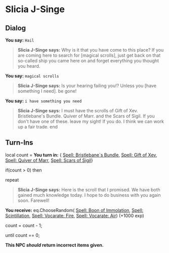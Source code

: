 # Slicia J-Singe
## Dialog

**You say:** `Hail`



>**Slicia J-Singe says:** Why is it that you have come to this place? If you are coming here to search for [magical scrolls], just get back on that so-called ship you came here on and forget everything you thought you heard.

**You say:** `magical scrolls`



>**Slicia J-Singe says:** Is your hearing failing you!? Unless you [have something I need]. be gone!

**You say:** `i have something you need`



>**Slicia J-Singe says:** I must have the scrolls of Gift of Xev. Bristlebane's Bundle. Quiver of Marr. and the Scars of Sigil. If you don't have one of these. leave my sight!  If you do. I think we can work up a fair trade.
end

## Turn-Ins



local count =  **You turn in:**  { [Spell: Bristlebane\`s Bundle](/item/19351),  [Spell: Gift of Xev](/item/19347),  [Spell: Quiver of Marr](/item/19354),  [Spell: Scars of Sigil](/item/19358)}

if(count > 0) then


repeat



>**Slicia J-Singe says:** Here is the scroll that I promised. We have both gained much knowledge today. I hope to do business with you again soon. Farewell!



 **You receive:** eq.ChooseRandom( [Spell: Boon of Immolation](/item/19368), [Spell: Scintillation](/item/19346), [Spell: Vocarate: Fire](/item/19355), [Spell: Vocarate: Air](/item/19357)) (+1000 exp)



count = count - 1;


until count == 0;

**This NPC *should* return incorrect items given.**





